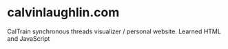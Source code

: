# calvinlaughlin.com

CalTrain synchronous threads visualizer / personal website. Learned HTML and JavaScript
